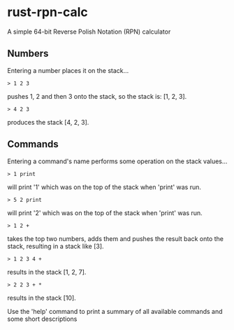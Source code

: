 # rust-rpn-calc
A simple 64-bit Reverse Polish Notation (RPN) calculator

Numbers
----

Entering a number places it on the stack...

    > 1 2 3

pushes 1, 2 and then 3 onto the stack, so the stack is: [1, 2, 3].

    > 4 2 3

produces the stack [4, 2, 3].


Commands
----

Entering a command's name performs some operation on the stack values...

    > 1 print

will print '1' which was on the top of the stack when 'print' was run.

    > 5 2 print

will print '2' which was on the top of the stack when 'print' was run.

    > 1 2 +

takes the top two numbers, adds them and pushes the result back onto the stack, resulting in a stack like [3].

    > 1 2 3 4 +

results in the stack [1, 2, 7].

    > 2 2 3 + *

results in the stack [10].

Use the 'help' command to print a summary of all available commands and some short descriptions
